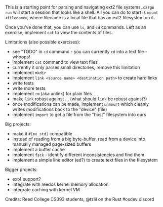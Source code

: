 
This is a starting point for parsing and navigating ext2 file systems.
`cargo run` will start a session that looks like a shell. All you can
do to start is `mount <filename>`, where filename is a local file that
has an ext2 filesystem on it.

Once you've done that, you can use `ls`, and `cd` commands.
Left as an exercise, implement `cat` to view the contents of files.

Limitations (also possible exercises):

 - see "TODO" in `cd` command - you can currently `cd` into a text
   file - whoops!
 - implement `cat` command to view text files
 - currently it only parses small directories, remove this limitation
 - implement `mkdir`
 - implement `link <source name> <destination path>` to create hard
   links
 - write tests
 - write more tests
 - implement `rm` (aka unlink) for plain files
 - make `link` robust against ... (what should `link` be robust
   against?)
 - once modifications can be made, implement `unmount` which cleanly
   writes modifications back to the "device" (file)
 - implement `import` to get a file from the "host" filesystem into
   ours


Big projects:

 - make it `#[no_std]` compatible
 - instead of reading from a big byte-buffer, read from a device into
   manually managed page-sized buffers
 - implement a buffer cache
 - implement `fsck` - identify different inconsistencies and find them
 - implement a simple line editor (ed?) to create text files in the
   filesystem

Bigger projects:

 - ext4 support?
 - integrate with reedos kernel memory allocation
 - integrate caching with kernel VM

Credits: Reed College CS393 students, @tzlil on the Rust #osdev discord
